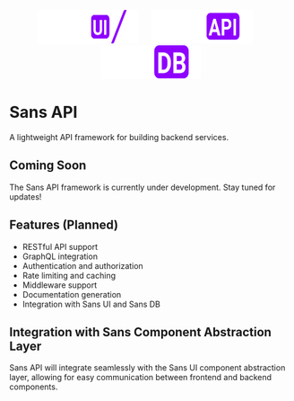 <p align="center">
  <a href="../ui"><img src="../ui/static/logos/ui/logo.sans-ui.white.svg" alt="Sans UI Logo" width="180" height="60" style="margin-right: 20px;" /></a>
  <a href="../api"><img src="../ui/static/logos/api/logo.sans-api.white.svg" alt="Sans API Logo" width="180" height="60" style="margin-right: 20px;" /></a>
  <a href="../db"><img src="../ui/static/logos/db/logo.sans-db.white.svg" alt="Sans DB Logo" width="180" height="60" /></a>
</p>

# Sans API

A lightweight API framework for building backend services.

## Coming Soon

The Sans API framework is currently under development. Stay tuned for updates!

## Features (Planned)

- RESTful API support
- GraphQL integration
- Authentication and authorization
- Rate limiting and caching
- Middleware support
- Documentation generation
- Integration with Sans UI and Sans DB

## Integration with Sans Component Abstraction Layer

Sans API will integrate seamlessly with the Sans UI component abstraction layer, allowing for easy communication between frontend and backend components.

